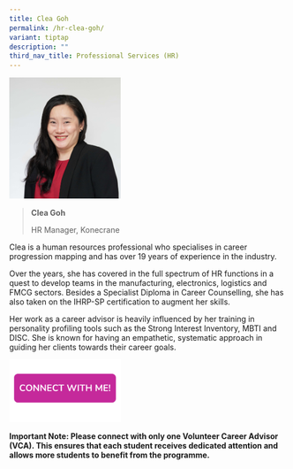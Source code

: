 ```yaml
---
title: Clea Goh
permalink: /hr-clea-goh/
variant: tiptap
description: ""
third_nav_title: Professional Services (HR)
---
```

<p></p>
<div class="isomer-image-wrapper">
<img style="width: 40%;" height="auto" width="100%" alt="" src="/images/Profile Photos/Clea_Goh_1_copy.jpg">
</div>
<blockquote>
<p><strong>Clea Goh</strong>
</p>
<p>HR Manager, Konecrane</p>
</blockquote>
<p></p>
<p>Clea is a human resources professional who specialises in career progression
mapping and has over 19 years of experience in the industry.</p>
<p>Over the years, she has covered in the full spectrum of HR functions in
a quest to develop teams in the manufacturing, electronics, logistics and
FMCG sectors. Besides a Specialist Diploma in Career Counselling, she has
also taken on the IHRP-SP certification to augment her skills.</p>
<p>Her work as a career advisor is heavily influenced by her training in
personality profiling tools such as the Strong Interest Inventory, MBTI
and DISC. She is known for having an empathetic, systematic approach in
guiding her clients towards their career goals.</p>
<p></p><a class="isomer-image-wrapper" href="https://form.gov.sg/677f345644af8af5df7b3929"><img style="width: 40%;" height="auto" width="100%" alt="" src="/images/Page Photos/CONNECT_WITH_ME.png"></a>
<p><strong>Important Note: Please connect with only one Volunteer Career Advisor (VCA). This ensures that each student receives dedicated attention and allows more students to benefit from the programme.</strong>
</p>